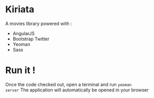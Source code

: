 # Kiriata
A movies library powered with : 
* AngularJS
* Bootstrap Twitter
* Yeoman
* Sass

# Run it !
Once the code checked out, open a terminal and run <code>yeoman server</code>
The application will automatically be opened in your browser